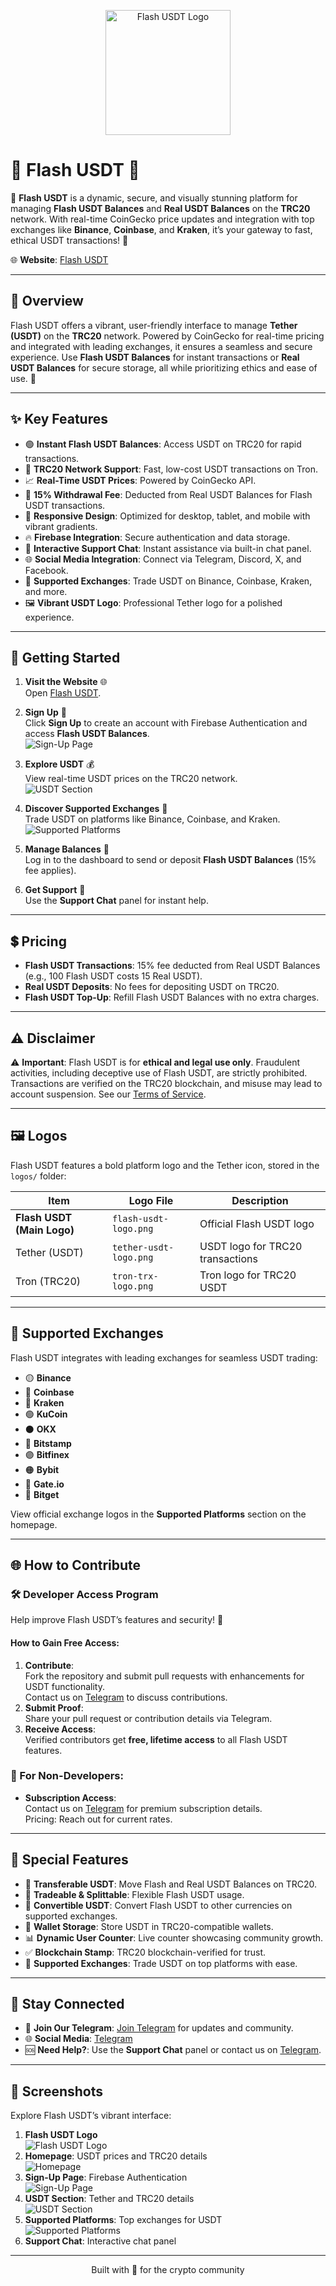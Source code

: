 <p align="center">
  <img src="logos/flash-usdt-logo.png" alt="Flash USDT Logo" width="200">
</p>

# 🌟 Flash USDT 💎

🔐 **Flash USDT** is a dynamic, secure, and visually stunning platform for managing **Flash USDT Balances** and **Real USDT Balances** on the **TRC20** network. With real-time CoinGecko price updates and integration with top exchanges like **Binance**, **Coinbase**, and **Kraken**, it’s your gateway to fast, ethical USDT transactions! 🚀

🌐 **Website**: [Flash USDT](https://flash-crypto.netlify.app)

---

## 🎉 Overview

Flash USDT offers a vibrant, user-friendly interface to manage **Tether (USDT)** on the **TRC20** network. Powered by CoinGecko for real-time pricing and integrated with leading exchanges, it ensures a seamless and secure experience. Use **Flash USDT Balances** for instant transactions or **Real USDT Balances** for secure storage, all while prioritizing ethics and ease of use. 🌈

---

## ✨ Key Features

- 🟢 **Instant Flash USDT Balances**: Access USDT on TRC20 for rapid transactions.
- 🔗 **TRC20 Network Support**: Fast, low-cost USDT transactions on Tron.
- 📈 **Real-Time USDT Prices**: Powered by CoinGecko API.
- 💸 **15% Withdrawal Fee**: Deducted from Real USDT Balances for Flash USDT transactions.
- 📱 **Responsive Design**: Optimized for desktop, tablet, and mobile with vibrant gradients.
- 🔥 **Firebase Integration**: Secure authentication and data storage.
- 💬 **Interactive Support Chat**: Instant assistance via built-in chat panel.
- 🌐 **Social Media Integration**: Connect via Telegram, Discord, X, and Facebook.
- 🏦 **Supported Exchanges**: Trade USDT on Binance, Coinbase, Kraken, and more.
- 🖼️ **Vibrant USDT Logo**: Professional Tether logo for a polished experience.

---

## 🚀 Getting Started

1. **Visit the Website** 🌐  
   Open [Flash USDT](https://flash-cryptov2.netlify.app).

2. **Sign Up** 🔐  
   Click **Sign Up** to create an account with Firebase Authentication and access **Flash USDT Balances**.  
   ![Sign-Up Page](logos/sign-up.png)

3. **Explore USDT** 💰  
   View real-time USDT prices on the TRC20 network.  
   ![USDT Section](logos/crypto-section.png)

4. **Discover Supported Exchanges** 🏦  
   Trade USDT on platforms like Binance, Coinbase, and Kraken.  
   ![Supported Platforms](logos/platforms-section.png)

5. **Manage Balances** 💸  
   Log in to the dashboard to send or deposit **Flash USDT Balances** (15% fee applies).

6. **Get Support** 💬  
   Use the **Support Chat** panel for instant help.

---

## 💲 Pricing

- **Flash USDT Transactions**: 15% fee deducted from Real USDT Balances (e.g., 100 Flash USDT costs 15 Real USDT).
- **Real USDT Deposits**: No fees for depositing USDT on TRC20.
- **Flash USDT Top-Up**: Refill Flash USDT Balances with no extra charges.

---

## ⚠️ Disclaimer

⚠️ **Important**: Flash USDT is for **ethical and legal use only**. Fraudulent activities, including deceptive use of Flash USDT, are strictly prohibited. Transactions are verified on the TRC20 blockchain, and misuse may lead to account suspension. See our [Terms of Service](#).

---

## 🖼️ Logos

Flash USDT features a bold platform logo and the Tether icon, stored in the `logos/` folder:

| Item                     | Logo File                   | Description                        |
|--------------------------|-----------------------------|------------------------------------|
| **Flash USDT (Main Logo)** | `flash-usdt-logo.png`      | Official Flash USDT logo           |
| Tether (USDT)            | `tether-usdt-logo.png`      | USDT logo for TRC20 transactions   |
| Tron (TRC20)             | `tron-trx-logo.png`         | Tron logo for TRC20 USDT           |

---

## 🏦 Supported Exchanges

Flash USDT integrates with leading exchanges for seamless USDT trading:

- 🟡 **Binance**
- 🔵 **Coinbase**
- 🐙 **Kraken**
- 🟢 **KuCoin**
- ⚫ **OKX**
- 🔴 **Bitstamp**
- 🟣 **Bitfinex**
- 🟠 **Bybit**
- 🔷 **Gate.io**
- 🔺 **Bitget**

View official exchange logos in the **Supported Platforms** section on the homepage.

---

## 🌐 How to Contribute

### 🛠️ Developer Access Program

Help improve Flash USDT’s features and security! 🌟

#### How to Gain Free Access:
1. **Contribute**:  
   Fork the repository and submit pull requests with enhancements for USDT functionality.  
   Contact us on [Telegram](https://t.me/Mistreccv) to discuss contributions.
2. **Submit Proof**:  
   Share your pull request or contribution details via Telegram.
3. **Receive Access**:  
   Verified contributors get **free, lifetime access** to all Flash USDT features.

### 🙌 For Non-Developers:
- **Subscription Access**:  
  Contact us on [Telegram](https://t.me/Mistreccv) for premium subscription details.  
  Pricing: Reach out for current rates.

---

## 💎 Special Features

- 🔄 **Transferable USDT**: Move Flash and Real USDT Balances on TRC20.
- 🤝 **Tradeable & Splittable**: Flexible Flash USDT usage.
- 🔀 **Convertible USDT**: Convert Flash USDT to other currencies on supported exchanges.
- 💼 **Wallet Storage**: Store USDT in TRC20-compatible wallets.
- 📊 **Dynamic User Counter**: Live counter showcasing community growth.
- ✅ **Blockchain Stamp**: TRC20 blockchain-verified for trust.
- 🏦 **Supported Exchanges**: Trade USDT on top platforms with ease.

---

## 📲 Stay Connected

- 📩 **Join Our Telegram**: [Join Telegram](https://t.me/Mistreccv) for updates and community.  
- 🌐 **Social Media**: [ Telegram](https://telegram.org)  
- 🆘 **Need Help?**: Use the **Support Chat** panel or contact us on [Telegram](https://t.me/Mistreccv).

---

## 📸 Screenshots

Explore Flash USDT’s vibrant interface:

1. **Flash USDT Logo**  
   ![Flash USDT Logo](logos/flash-usdt-logo.png)
2. **Homepage**: USDT prices and TRC20 details  
   ![Homepage](logos/homepage.png)
3. **Sign-Up Page**: Firebase Authentication  
   ![Sign-Up Page](logos/sign-up.png)
4. **USDT Section**: Tether and TRC20 details  
   ![USDT Section](logos/crypto-section.png)
5. **Supported Platforms**: Top exchanges for USDT  
   ![Supported Platforms](logos/platforms-section.png)
6. **Support Chat**: Interactive chat panel

---

<p align="center">
  Built with 💖 for the crypto community
</p>
